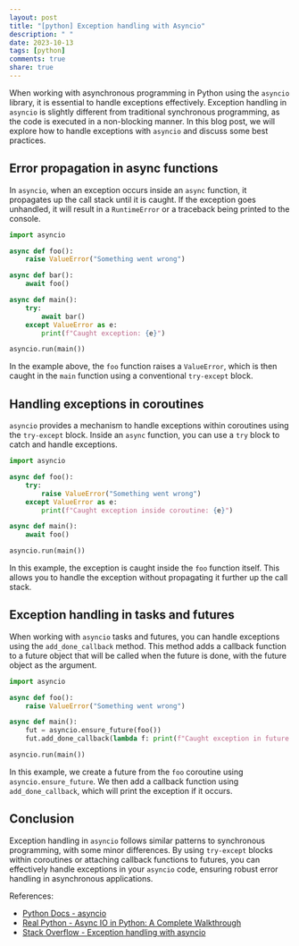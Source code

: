 ```yaml
---
layout: post
title: "[python] Exception handling with Asyncio"
description: " "
date: 2023-10-13
tags: [python]
comments: true
share: true
---
```


When working with asynchronous programming in Python using the `asyncio` library, it is essential to handle exceptions effectively. Exception handling in `asyncio` is slightly different from traditional synchronous programming, as the code is executed in a non-blocking manner. In this blog post, we will explore how to handle exceptions with `asyncio` and discuss some best practices.

## Error propagation in async functions

In `asyncio`, when an exception occurs inside an `async` function, it propagates up the call stack until it is caught. If the exception goes unhandled, it will result in a `RuntimeError` or a traceback being printed to the console.

```python
import asyncio

async def foo():
    raise ValueError("Something went wrong")

async def bar():
    await foo()

async def main():
    try:
        await bar()
    except ValueError as e:
        print(f"Caught exception: {e}")

asyncio.run(main())
```

In the example above, the `foo` function raises a `ValueError`, which is then caught in the `main` function using a conventional `try-except` block.

## Handling exceptions in coroutines

`asyncio` provides a mechanism to handle exceptions within coroutines using the `try-except` block. Inside an `async` function, you can use a `try` block to catch and handle exceptions.

```python
import asyncio

async def foo():
    try:
        raise ValueError("Something went wrong")
    except ValueError as e:
        print(f"Caught exception inside coroutine: {e}")

async def main():
    await foo()

asyncio.run(main())
```

In this example, the exception is caught inside the `foo` function itself. This allows you to handle the exception without propagating it further up the call stack.

## Exception handling in tasks and futures

When working with `asyncio` tasks and futures, you can handle exceptions using the `add_done_callback` method. This method adds a callback function to a future object that will be called when the future is done, with the future object as the argument.

```python
import asyncio

async def foo():
    raise ValueError("Something went wrong")

async def main():
    fut = asyncio.ensure_future(foo())
    fut.add_done_callback(lambda f: print(f"Caught exception in future: {f.exception()}"))

asyncio.run(main())
```

In this example, we create a future from the `foo` coroutine using `asyncio.ensure_future`. We then add a callback function using `add_done_callback`, which will print the exception if it occurs.

## Conclusion

Exception handling in `asyncio` follows similar patterns to synchronous programming, with some minor differences. By using `try-except` blocks within coroutines or attaching callback functions to futures, you can effectively handle exceptions in your `asyncio` code, ensuring robust error handling in asynchronous applications.

References:
- [Python Docs - asyncio](https://docs.python.org/3/library/asyncio.html)
- [Real Python - Async IO in Python: A Complete Walkthrough](https://realpython.com/async-io-python/)
- [Stack Overflow - Exception handling with asyncio](https://stackoverflow.com/questions/47749638/correct-way-to-handle-exceptions-within-an-asyncio-event-loop)